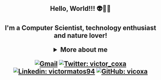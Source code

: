 <h2 align="center"> Hello, World!!! 👽👾🤖 <h2>

<div align="center">

I'm a Computer Scientist, technology enthusiast and nature lover!

<details>
  <summary> More about me</summary>
<div align="left">
 
``` js
const stebs = {
    personal: {
        fullName: 'Victor Gisoldi Matos',
        birthDate: '1994-06-30',
        pronouns: 'he' | 'him',
        interests: ['games', 'books', 'language learning', 'tv shows', 'technologies'],
        motivation: [
            'Help improving diversity and inclusion',
            'Making life easier and smarter through tech',
        ],
    },
    technical: {
        technologies: {
            frontEnd: {
                HTML: ['HTML5', 'Semantic HTML'],
                CSS: ['sass', 'styled-components', 'Bootstrap'],
            },
            backEnd: {
                Database: ['SQL Server', 'SQL', 'My SQL', 'Queries'],
                Languages: ['ADVPL', 'Java', 'Python']
            },
            SoftSkills: ['Curious', 'Customer service', 'Empathy'],
        },
    }
}
```
  </div>
</details>

[![Gmail](https://img.shields.io/twitter/url?label=email&logo=gmail&style=social&url=http%3A%2F%2Fmailto%3Astephanyn7%40gmail.com)](mailto:victorgmatos94@gmail.com)
[![Twitter: victor_coxa](https://img.shields.io/twitter/follow/victor_coxa?style=social)](https://twitter.com/victor_coxa)
[![Linkedin: victormatos94](https://img.shields.io/badge/-victormatos94-blue?style=flat-square&logo=Linkedin&logoColor=white&link=https://www.linkedin.com/in/victormatos94/)](https://www.linkedin.com/in/victormatos94/)
[![GitHub: vicoxa](https://img.shields.io/github/followers/vicoxa?label=follow&style=social)](https://github.com/vicoxa)
</div>
